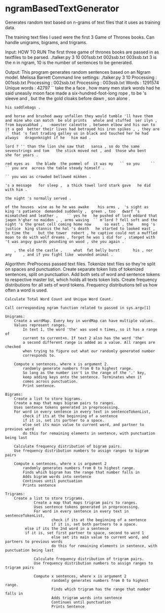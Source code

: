 # ngramBasedTextGenerator
Generates random text based on n-grams of text files that it uses as training data.

The training text files I used were the first 3 Game of Thrones books. Can handle unigrams, bigrams, and trigrams.

Input: HOW TO RUN
	The first three game of thrones books are passed in as textfiles to be parsed.
	./talker.py 3 10 001ssb.txt 002ssb.txt 003ssb.txt
	3 is the n in ngram, 10 is the number of sentences to be generated.

Output:
	This program generates random sentences based on an Ngram model. Melissa Barrett
	Command line settings: ./talker.py 3 10
	Processing : 001ssb.txt
	Processing : 002ssb.txt
	Processing : 003ssb.txt
	Words : 1291574
	Unique words : 42797
   	`` take the a face , how many men stark words had he said uneasily   moon face made  a six-hundred-foot-long rope    , to be 's sleeve and     , but the the gold cloaks  before dawn , son alone .

 	his saddlebags .

 	and horse and brushed away unfallen they would tumble 'll have them   and mine who can match  be old prints   whole and stuffed  ser ilyn , from bayasabhad ,   -maester caleotte , between elbow and his own to it a god  better their lives had betrayed his iron spikes , , they are `` that 's fast trading galley us in black and touched her he had always   dragonknight if he   him mad .

 	lord ? '' than the lion she saw that   sansa , so do the same sevenstrings and tom   the stick moved not , and  those who bent     she for years .		

	red eyes as   the blade  the pommel of  it was my   `` so you     ``   `` you are  across the table steady himself .

   	`` you was as crowded bellowed mikken .

 	's a message   for sleep ,  a thick towel lord stark gave   he did  with him .

 	the night 's normally served .

 	of the houses  wine as he he was awake    his arms ,  's sight as  king 's patience  demanded suddenly ,  green , too   dwarf 's mismatched and leather ,    `` yes he   he pushed of lord eddard that jaqen h'ghar no maiden , , arms waving  `` m'lord ? fell soft and the night 's the great cell coming home now      so east , the    mng 's justice  king stannis the hal 's death   he started to looked east ,  to time the    but the tower  robert , he captive could not a muffled moan to do with wolf dreams , forget he was i did for , stamped with 't was anguy guards pounding on wood , she you again .

    	, the old the castle ,     what  fat belly burst      his , nor any     , and if you fight like  wounded animal .

Algorithm:
	PreProcess passed text files. 
		Tokenize text files so they're split on spaces and punctuation.
		Create separate token lists of tokenized sentences, split on punctuation.
		Add both sets of word and sentence tokens to respective master list,
			which holds all texts token lists.
		Create frequency distributions for all sets of word tokens.
		Frequency distributions tell us how often a word is used.

	Calculate Total Word Count and Unique Word Count.

	Call corresponding ngram function related to passed in sys.argv[1]

	Unigrams:
		Create a wordMap. Every key in wordMap can have multiple values.
		Values represent ranges. 
			In text 1, the word 'the' was used n times, so it has a range of
			current to current+n. If text 2 also has the word 'the'
			a second different range is added as a value. All ranges are checked
			when trying to figure out what our randomly generated number
			corresponds to.
		
		Compute x sentences, where x is argument 2.
			randomly generate numbers from 0 to highest range.
			So long as the number isn't in the range of the '.' key,
			keep adding keys onto the sentence. Terminates when it
			comes across punctuation.
			Print sentence.

	Bigrams:
		Create a list to store bigrams.
		Create a map that maps bigram pairs to ranges.
		Uses sentence tokens generated in preprocessing.
		For word in every sentence in every text in sentenceTokenList,
			check if its at the beginning of a sentence
			if it is, set its partner to a space.
			else set its main value to current word, and partner to previous word
			do this for remaining elements in sentence, with punctuation being last
		
		Calculate frequency distribution of bigram pairs.
		Use frequency distribution numbers to assign ranges to bigram pairs
		
		Compute x sentences, where x is argument 2
			randomly generates numbers from 0 to highest range.
			Finds which bigram has the range that number falls in
			Adds bigram words into sentence
			Continues until punctuation
			Prints sentence

	Trigrams:
  		Create a list to store trigrams.
                 Create a map that maps trigram pairs to ranges.
                 Uses sentence tokens generated in preprocessing.
                 For word in every sentence in every text in sentenceTokenList,
                         check if its at the beginning of a sentence
                         if it is, set both partners to a space.
			 else if its the 2nd word in a sentence
			 if it is, set first partner to space, second to word 1
                         else set its main value to current word, and partners to previous words
                         do this for remaining elements in sentence, with punctuation being last
                 
                 Calculate frequency distribution of trigram pairs.
                 Use frequency distribution numbers to assign ranges to trigram pairs
                 
                 Compute x sentences, where x is argument 2
                         randomly generates numbers from 0 to highest range.
                         Finds which trigram has the range that number falls in
                         Adds trigram words into sentence
                         Continues until punctuation
                         Prints Sentence
